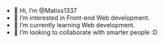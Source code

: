 - 👋 Hi, I’m @Matiss1337
- 👀 I’m interested in Front-end Web development.
- 🌱 I’m currently learning Web development.
- 💞️ I’m looking to collaborate with smarter people :D

<!---
Matiss1337/Matiss1337 is a ✨ special ✨ repository because its `README.md` (this file) appears on your GitHub profile.
You can click the Preview link to take a look at your changes.
--->
